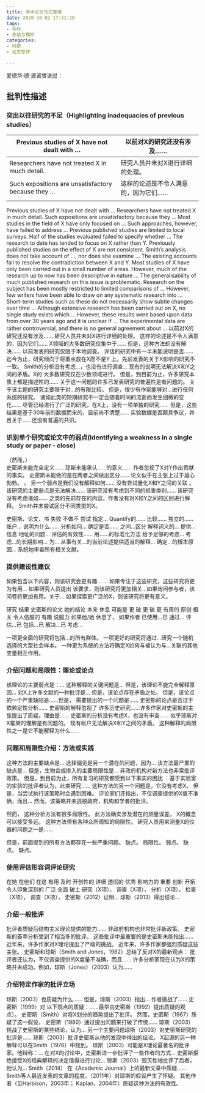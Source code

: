 ```yaml
---
title: 学术论文句式整理
date: 2020-10-02 17:31:28
tags: 
- 写作
- 总结与摘抄
categories:
- 科研
- 论文写作

---
```


爱德华·德·波诺曾说过：



## 批判性描述

### 突出以往研究的不足（Highlighting inadequacies of previous studies）

| Previous studies of X have not dealt with …        | 以前对X的研究还没有涉及……            |
| -------------------------------------------------- | ------------------------------------ |
| Researchers have not treated X in much detail.     | 研究人员并未对X进行详细的处理。      |
| Such expositions are unsatisfactory because they … | 这样的论述是不令人满意的，因为它们…… |
|                                                    |                                      |


Previous studies of X have not dealt with …
Researchers have not treated X in much detail.
Such expositions are unsatisfactory because they …
Most studies in the field of X have only focused on …
Such approaches, however, have failed to address …
Previous published studies are limited to local surveys.
Half of the studies evaluated failed to specify whether …
The research to date has tended to focus on X rather than Y.
Previously published studies on the effect of X are not consistent.
Smith’s analysis does not take account of …, nor does she examine …
The existing accounts fail to resolve the contradiction between X and Y.
Most studies of X have only been carried out in a small number of areas.
However, much of the research up to now has been descriptive in nature …
The generalisability of much published research on this issue is problematic.
Research on the subject has been mostly restricted to limited comparisons of …
However, few writers have been able to draw on any systematic research into …
Short-term studies such as these do not necessarily show subtle changes over time …
Although extensive research has been carried out on X, no single study exists which …
However, these results were based upon data from over 30 years ago and it is unclear if …
The experimental data are rather controversial, and there is no general agreement about …
以前对X的研究还没有涉及……
研究人员并未对X进行详细的处理。
这样的论述是不令人满意的，因为它们……
X领域的大多数研究仅集中于……
但是，这种方法却没有解决……
以前发表的研究仅限于本地调查。
评估的研究中有一半未能说明是否……
迄今为止，研究倾向于将重点放在X而不是Y
上。先前发表的关于X影响的研究不一致。
Smith的分析没有考虑…，也没有进行调查…
现有的说明无法解决X和Y之间的矛盾。X的
大多数研究仅在少数领域进行。
但是，到目前为止，许多研究本质上都是描述性的……
关于这一问题的许多已发表研究的普遍性是有问题的。
关于该主题的研究主要限于对...的有限比较。
但是，很少有作家能够对...进行任何系统的研究。
诸如此类的短期研究不一定会随着时间的流逝而发生细微的变化……
尽管已经进行了广泛的研究。在X上，没有一项单独的研究……
但是，这些结果是基于30年前的数据而来的，目前尚不清楚……
实验数据是否颇具争议，并且关于……还没有普遍的共识。



### 识别单个研究或论文中的弱点(Identifying a weakness in a single study or paper - close)
（然而，）	
史密斯未能完全定义……
琼斯未能承认……的意义……
作者忽视了X对Y作出贡献的事实。
史密斯未能做的是在两者之间做出区分……
论文似乎在主张上过于雄心勃勃。 。
另一个弱点是我们没有解释如何……
没有尝试量化X和Y之间的关联
。该研究的主要弱点是无法解决……
该研究没有考虑到不同的损害类别……
该研究没有考虑诸如……
之类的先前存在的内容。作者没有对X和Y之间的区别进行解释。
Smith并未尝试区分不同类型的X。


史密斯、论文、书	失败
不做不
尝试	指定...
Quantify的......
比较......
独立的......
账户...
说明为什么......
分析如何...
确定是否......
之间...区分
解释词义的...
提供...信息
地址的问题...
评估的有效性......
用......的标准化方法
给予足够的考虑…
考虑…的长期影响…
为…
从事有关…的当前论述提供适当的解释…
确定…的根本原因…
系统地审查所有相关文献。


### 提供建设性建议
如果包含以下内容，则该研究会更有趣... ...
如果专注于这些研究，这些研究将更为有用...
如果研究人员提出
该要求，则该研究将更加相关...如果询问参与者，该问卷将更加有用。关于…
如果探索更广泛的X，则该研究将更有意义。

研究
结果
史密斯的论文
她的结论	本来
休息
可能是	更
破
更
破
更	有用的
原创
相关
令人信服的
有趣
说服力	如果他/她
休息了，
如果作者	已使用...已
通过...
评估...已
包括...已
解决...已
考虑...


一项更全面的研究将包括…的所有群体。
一项更好的研究将通过…研究一个随机选择的大型社会样本。
一种更为系统的方法将确定X如何与被认为与...关联的其他变量相互作用。


### 介绍问题和局限性：理论或论点
该理论的主要弱点是：…
这种解释的关键问题是…
但是，该理论不能完全解释原因…
对X上许多文献的一种批评是…
但是，该论点存在矛盾之处。
但是，该论点的一个严重缺陷是……但是，
需要提出的一个问题是……
史密斯的论点是否过于依赖定性分析……
史密斯的解释忽视了
许多历史研究……许多作家对史密斯的主张提出了质疑。理由是……
史密斯的分析没有考虑X，也没有审查……
似乎琼斯对X框架的理解是有问题的。
现有帐户无法解决X和Y之间的矛盾。
这种解释的局限性之一是它不能解释为什么……


### 问题和局限性介绍：方法或实践
这种方法的主要缺点是…
选择偏见是另一个潜在的问题，因为…
该方法最严重的缺点是…
但是，生物合成掺入的主要局限性是…
非政府机构对新方法也非常批评政策。
但是，到目前为止，所有复习的研究都受到以下事实的困扰
：基于实验室的实验的批评者认为，此类研究……
这种方法的另一个问题是，它没有考虑X。
但是，当尝试执行该策略时会遇到困难。
评论家们还指出，不仅调查提供的X值不准确，而且…
然而，该策略并未逃脱政府，机构和学者的批评。

然而，	这种分析方法有很多局限性。
此方法确实涉及潜在的测量误差。
X的概念可以接受多远。
这种方法带有各种众所周知的局限性。
研究人员用来测量X的仪器的问题之一是……


但是，前面提到的所有方法都存在一些严重问题。	缺点。
局限性。
弱点。
缺点。
缺点。


### 使用评估形容词评论研究
在她
在他们
在这	有用
及时
开创性的
详细
透彻的
优秀
影响力的
重要
创新
开拓
令人印象深刻的
广泛
全面
破土	研究（X项），
调查（X项），
分析（X项），
检查（X项），
调查（X项），	史密斯（2012）证明…
琼斯（2013）得出结论…


### 介绍一般批评
批评者质疑后结构主义理论提供的能力……
非政府机构也非常批评新政策。
史密斯的荟萃分析受到了相当多的批评。
这些批评中最重要的是史密斯未能指出……
近年来，许多作家对X理论提出了严峻的挑战。
近年来，许多作家都强烈质疑这些主张。
史密斯和琼斯（Smith and Jones，1982）总结了反对X的最新观点：
批评者还认为，不仅调查提供的X度量不准确，而且……
许多分析家现在认为X的策略并未成功。例如，琼斯（Jones）（2003）认为……


### 介绍特定作家的批评立场
琼斯（2003）也质疑为什么……
但是，琼斯（2003）指出…
作者挑战了……
史密斯（1999）对
以下观点的质疑：……最早由史密斯（1992）提出质疑的观点）。
史密斯（Smith）对将X划分的趋势提出了批评。
然而，史密斯（1967）质疑了这一假设，
史密斯（1980）通过提出问题来打破了传统……
琼斯（2003）挑战了史密斯的某些结论，认为…
另一个主要问题琼斯（2003）对史密斯研究的批评是……
琼斯（2003）批评史密斯从他的发现中得出的结论。
X起源的另一种解释可以在Smith（1976）中找到。
琼斯（2003）可能是X理论最著名的批评家。他辩称：…
在对X的讨论中，史密斯进一步批评了一些作者的方式…
史密斯拒绝接受X的经典解释的决定值得进行讨论…
琼斯（2003）毁灭性地批评了后者，他认为… Smith（2014）
在《Academic Journal》上的最新文章中质疑……
Smith等人最近发表的文章的程度。（2011年）对琼斯的假设产生了怀疑。
其他作者（见Harbison，2003年； Kaplan，2004年）质疑这种方法的有效性。






